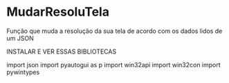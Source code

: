 # MudarResoluTela


Função que muda a resolução da sua tela de acordo com os dados lidos de um JSON

INSTALAR E VER ESSAS BIBLIOTECAS

import json
import pyautogui as p
import win32api
import win32con
import pywintypes
